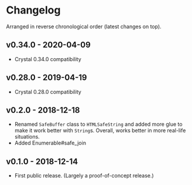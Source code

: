 # Changelog

Arranged in reverse chronological order (latest changes on top).

## v0.34.0 - 2020-04-09

* Crystal 0.34.0 compatibility

## v0.28.0 - 2019-04-19

* Crystal 0.28.0 compatibility

## v0.2.0 - 2018-12-18

* Renamed `SafeBuffer` class to `HTMLSafeString` and added more glue to make it work better with `String`s. Overall, works better in more real-life situations.
* Added Enumerable#safe_join

## v0.1.0 - 2018-12-14

* First public release. (Largely a proof-of-concept release.)
